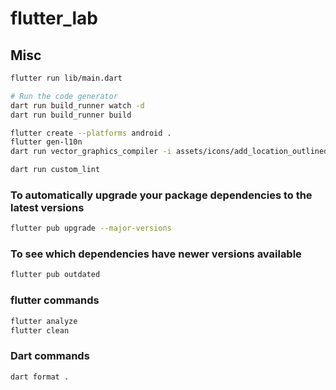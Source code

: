 # flutter_lab

## Misc

```sh
flutter run lib/main.dart

# Run the code generator
dart run build_runner watch -d
dart run build_runner build

flutter create --platforms android .
flutter gen-l10n
dart run vector_graphics_compiler -i assets/icons/add_location_outlined.svg -o assets/icons/add_location_outlined.svg.vec

dart run custom_lint
```

### To automatically upgrade your package dependencies to the latest versions

```sh
flutter pub upgrade --major-versions
```

### To see which dependencies have newer versions available

```sh
flutter pub outdated
```

### flutter commands

```sh
flutter analyze
flutter clean
```

### Dart commands

```sh
dart format .
```
